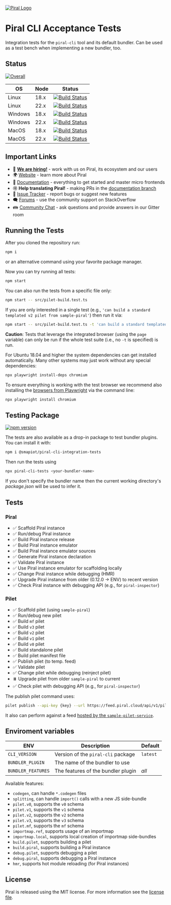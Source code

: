 [![Piral Logo](https://github.com/smapiot/piral/raw/main/docs/assets/logo.png)](https://piral.io)

# Piral CLI Acceptance Tests

Integration tests for the `piral-cli` tool and its default bundler. Can be used as a test bench when implementing a new bundler, too.

## Status

[![Overall](https://smapiot.visualstudio.com/piral-pipelines/_apis/build/status/smapiot.piral-cli-integration-tests?branchName=main)](https://smapiot.visualstudio.com/piral-pipelines/_build/latest?definitionId=46&branchName=main)

| OS           | Node   | Status       |
| ------------ | ------ | ------------ |
| Linux        | 18.x   | [![Build Status](https://smapiot.visualstudio.com/piral-pipelines/_apis/build/status/smapiot.piral-cli-integration-tests?branchName=main&jobName=Job&configuration=Job%20linux_node_18)](https://smapiot.visualstudio.com/piral-pipelines/_build/latest?definitionId=46&branchName=main)   |
| Linux        | 22.x   | [![Build Status](https://smapiot.visualstudio.com/piral-pipelines/_apis/build/status/smapiot.piral-cli-integration-tests?branchName=main&jobName=Job&configuration=Job%20linux_node_22)](https://smapiot.visualstudio.com/piral-pipelines/_build/latest?definitionId=46&branchName=main)   |
| Windows      | 18.x   | [![Build Status](https://smapiot.visualstudio.com/piral-pipelines/_apis/build/status/smapiot.piral-cli-integration-tests?branchName=main&jobName=Job&configuration=Job%20windows_node_18)](https://smapiot.visualstudio.com/piral-pipelines/_build/latest?definitionId=46&branchName=main) |
| Windows      | 22.x   | [![Build Status](https://smapiot.visualstudio.com/piral-pipelines/_apis/build/status/smapiot.piral-cli-integration-tests?branchName=main&jobName=Job&configuration=Job%20windows_node_22)](https://smapiot.visualstudio.com/piral-pipelines/_build/latest?definitionId=46&branchName=main) |
| MacOS        | 18.x   | [![Build Status](https://smapiot.visualstudio.com/piral-pipelines/_apis/build/status/smapiot.piral-cli-integration-tests?branchName=main&jobName=Job&configuration=Job%20macos_node_18)](https://smapiot.visualstudio.com/piral-pipelines/_build/latest?definitionId=46&branchName=main) |
| MacOS        | 22.x   | [![Build Status](https://smapiot.visualstudio.com/piral-pipelines/_apis/build/status/smapiot.piral-cli-integration-tests?branchName=main&jobName=Job&configuration=Job%20macos_node_22)](https://smapiot.visualstudio.com/piral-pipelines/_build/latest?definitionId=46&branchName=main) |

## Important Links

* 📢 **[We are hiring!](https://smapiot.com/jobs)** - work with us on Piral, its ecosystem and our users
* 🌍 [Website](https://piral.io/) - learn more about Piral
* 📖 [Documentation](https://docs.piral.io/) - everything to get started and master micro frontends
* 🉐 **Help translating Piral!** - making PRs in the [documentation branch](https://github.com/smapiot/piral/tree/documentation)
* 🐞 [Issue Tracker](https://github.com/smapiot/piral/issues) - report bugs or suggest new features
* 🗨  [Forums](https://stackoverflow.com/questions/tagged/piral) - use the community support on StackOverflow
* 👪 [Community Chat](https://gitter.im/piral-io/community) - ask questions and provide answers in our Gitter room

## Running the Tests

After you cloned the repository run:

```sh
npm i
```

or an alternative command using your favorite package manager.

Now you can try running all tests:

```sh
npm start
```

You can also run the tests from a specific file only:

```sh
npm start -- src/pilet-build.test.ts
```

If you are only interested in a single test (e.g., `'can build a standard templated v2 pilet from sample-piral'`) then run it via:

```sh
npm start -- src/pilet-build.test.ts -t 'can build a standard templated v2 pilet from sample-piral'
```

**Caution**: Tests that leverage the integrated browser (using the `page` variable) can only be run if the whole test suite (i.e., no `-t` is specified) is run.

For Ubuntu 18.04 and higher the system dependencies can get installed automatically. Many other systems may just work without any special dependencies:

```sh
npx playwright install-deps chromium
```

To ensure everything is working with the test browser we recommend also installing the [browsers from Playwright](https://playwright.dev/docs/cli#install-browsers) via the command line:

```sh
npx playwright install chromium
```

## Testing Package

[![npm version](https://img.shields.io/npm/v/@smapiot/piral-cli-integration-tests.svg?style=flat)](https://www.npmjs.com/package/@smapiot/piral-cli-integration-tests)

The tests are also available as a drop-in package to test bundler plugins. You can install it with:

```sh
npm i @smapiot/piral-cli-integration-tests
```

Then run the tests using

```sh
npx piral-cli-tests <your-bundler-name>
```

If you don't specify the bundler name then the current working directory's *package.json* will be used to infer it.

## Tests

### Piral

-   ✅ Scaffold Piral instance
-   ✅ Run/debug Piral instance
-   ✅ Build Piral instance release
-   ✅ Build Piral instance emulator
-   ✅ Build Piral instance emulator sources
-   ✅ Generate Piral instance declaration
-   ✅ Validate Piral instance
-   ✅ Use Piral instance emulator for scaffolding locally
-   ✅ Change Piral instance while debugging (HMR)
-   ✅ Upgrade Piral instance from older (0.12.0 -> ENV) to recent version
-   ✅ Check Piral instance with debugging API (e.g., for `piral-inspector`)

### Pilet

-   ✅ Scaffold pilet (using `sample-piral`)
-   ✅ Run/debug new pilet
-   ✅ Build `mf` pilet
-   ✅ Build `v3` pilet
-   ✅ Build `v2` pilet
-   ✅ Build `v1` pilet
-   ✅ Build `v0` pilet
-   ✅ Build standalone pilet
-   ✅ Build pilet manifest file
-   ✅ Publish pilet (to temp. feed)
-   ✅ Validate pilet
-   ✅ Change pilet while debugging (reinject pilet)
-   ⏸️ Upgrade pilet from older `sample-piral` to current
-   ✅ Check pilet with debugging API (e.g., for `piral-inspector`)

The publish pilet command uses:

```sh
pilet publish --api-key {key} --url https://feed.piral.cloud/api/v1/pilet/temp --fresh
```

It also can perform against a feed [hosted by the `sample-pilet-service`](https://github.com/smapiot/sample-pilet-service).

## Enviroment variables

| ENV                | Description                        | Default    |
| ------------------ | ---------------------------------- | ---------- |
| `CLI_VERSION`      | Version of the `piral-cli` package | `latest`   |
| `BUNDLER_PLUGIN`   | The name of the bundler to use     |            |
| `BUNDLER_FEATURES` | The features of the bundler plugin | *all*      |

Available features:

- `codegen`, can handle `*.codegen` files
- `splitting`, can handle `import()` calls with a new JS side-bundle
- `pilet.v0`, supports the `v0` schema
- `pilet.v1`, supports the `v1` schema
- `pilet.v2`, supports the `v2` schema
- `pilet.v3`, supports the `v3` schema
- `pilet.mf`, supports the `mf` schema
- `importmap.ref`, supports usage of an importmap
- `importmap.local`, supports local creation of importmap side-bundles
- `build.pilet`, supports building a pilet
- `build.piral`, supports building a Piral instance
- `debug.pilet`, supports debugging a pilet
- `debug.piral`, supports debugging a Piral instance
- `hmr`, supports hot module reloading (for Piral instances)

## License

Piral is released using the MIT license. For more information see the [license file](./LICENSE).
